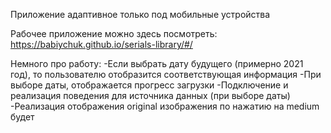 Приложение адаптивное только под мобильные устройства

Рабочее приложение можно здесь посмотреть: https://babiychuk.github.io/serials-library/#/

Немного про работу:
-Если выбрать дату будущего (примерно 2021 год), то пользователю отобразится соответствующая информация
-При выборе даты, отображается прогресс загрузки
-Подключение и реализация поведения для источника данных (при выборе даты)
-Реализация отображения original изображения по нажатию на medium будет
